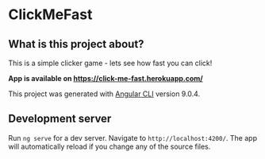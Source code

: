 # ClickMeFast

## What is this project about?

This is a simple clicker game - lets see how fast you can click!

**App is available on https://click-me-fast.herokuapp.com/**

This project was generated with [Angular CLI](https://github.com/angular/angular-cli) version 9.0.4.

## Development server

Run `ng serve` for a dev server. Navigate to `http://localhost:4200/`. The app will automatically reload if you change any of the source files.
